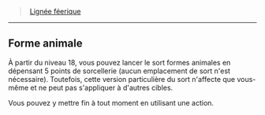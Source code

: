 ﻿---
!Generic
Id: sorcerer_fairy_hd.md#forme-animale
ParentLink: sorcerer_fairy_hd.md#lignée-féerique
Name: Forme animale
ParentName: Lignée féerique
NameLevel: 2
Attributes: {}
---
> [Lignée féerique](hd_sorcerer_fairy.md)

---

## Forme animale

À partir du niveau 18, vous pouvez lancer le sort formes animales en dépensant 5 points de sorcellerie (aucun emplacement de sort n'est nécessaire). Toutefois, cette version particulière du sort n'affecte que vous-même et ne peut pas s'appliquer à d'autres cibles.

Vous pouvez y mettre fin à tout moment en utilisant une action.

